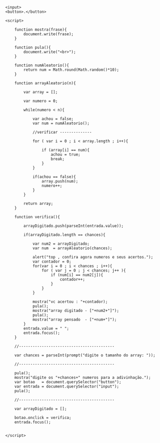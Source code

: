 <!DOCTYPE html>
<html lang="en">
<head>
    <meta charset="UTF-8">
    <meta name="viewport" content="width=device-width, initial-scale=1.0">
    <title>jogo adivinha</title>
    <script type="text/javascript" src="" charset="UTF-8"></script><link rel="stylesheet" crossorigin="anonymous" href=""/></head>
<body>

    <input>
    <button>.</button>

    <script>

        function mostra(frase){
            document.write(frase);
        }

        function pula(){
            document.write("<br>");
        }
        
        function numAleatorio(){
            return num = Math.round(Math.random()*10);
        }

        function arrayAleatorio(n){

            var array = [];

            var numero = 0;

            while(numero < n){

                var achou = false;
                var num = numAleatorio();

                //verificar --------------

                for ( var i = 0 ; i < array.length ; i++){

                    if (array[i] == num){
                        achou = true;
                        break;
                    }
                }

                if(achou == false){
                    array.push(num);
                    numero++;
                }
            }

            return array;
        }

        function verifica(){

            arrayDigitado.push(parseInt(entrada.value));

            if(arrayDigitado.length == chances){

                var num2 = arrayDigitado;
                var num  = arrayAleatorio(chances);

                alert("top , confira agora numeros e seus acertos.");
                var contador = 0;
                for(var i = 0 ; i < chances ; i++){
                    for ( var j = 0 ; j < chances; j++ ){
                        if (num[i] == num2[j]){
                            contador++;
                        }
                    }
                }

                mostra("vc acertou : "+contador);
                pula();
                mostra("array digitado - ["+num2+"]");
                pula();
                mostra("array pensado  - ["+num+"]");
            }
            entrada.value = " ";
            entrada.focus();
        }

        //------------------------------------------

        var chances = parseInt(prompt("digite o tamanho do array: "));

        //------------------------------------------

        pula();
        mostra("digite os "+chances+" numeros para a adivinhação.");
        var botao   = document.querySelector("button");
        var entrada = document.querySelector("input");
        pula();

        //------------------------------------------

        var arrayDigitado = [];

        botao.onclick = verifica;
        entrada.focus();


    </script>
</body>
</html>
